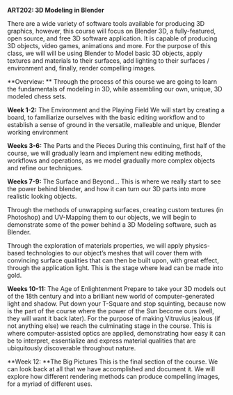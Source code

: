 **ART202: 3D Modeling in Blender**

There are a wide variety of software tools available for producing 3D graphics, however, this course will focus on Blender 3D, a fully-featured, open source, and free 3D software application. It is capable of producing 3D objects, video games, animations and more. For the purpose of this class, we will will be using Blender to Model basic 3D objects, apply textures and materials to their surfaces, add lighting to their surfaces / environment and, finally, render compelling images.


**Overview: **
Through the process of this course we are going to learn the fundamentals of modeling in 3D, while assembling our own, unique, 3D modeled chess sets. 


**Week 1-2:** The Environment and the Playing Field 
We will start by creating a board, to familiarize ourselves with the basic editing workflow and to establish a sense of ground in the versatile, malleable and unique, Blender working environment

**Weeks 3-6:** The Parts and the Pieces
During this continuing, first half of the course, we will gradually learn and implement new editing methods, workflows and operations, as we model gradually more complex objects and refine our techniques.

**Weeks 7-9:** The Surface and Beyond…
This is where we really start to see the power behind blender, and how it can turn our 3D parts into more realistic looking objects. 

Through the methods of unwrapping surfaces, creating custom textures (in Photoshop) and UV-Mapping them to our objects, we will begin to demonstrate some of the power behind a 3D Modeling software, such as Blender. 

Through the exploration of materials properties, we will apply physics-based technologies to our object’s meshes that will cover them with convincing surface qualities that can then be built upon, with great effect, through the application light. This is the stage where lead can be made into gold.

**Weeks 10-11:** The Age of Enlightenment
Prepare to take your 3D models out of the 18th century and into a brilliant new world of computer-generated light and shadow. Put down your T-Square and stop squinting, because now is the 	part of the course where the power of the Sun become ours (well, they will want it back later). For the purpose of making Vitruvius jealous (if not anything else) we reach the culminating stage in the course. This is where computer-assisted optics are applied, demonstrating how easy it can be to interpret, essentialize and express material qualities that are ubiquitously discoverable throughout nature.
 
**Week 12: **The Big Pictures
This is the final section of the course. We can look back at all that we have accomplished and document it. We will explore how different rendering methods can produce compelling images, for a myriad of different uses.
